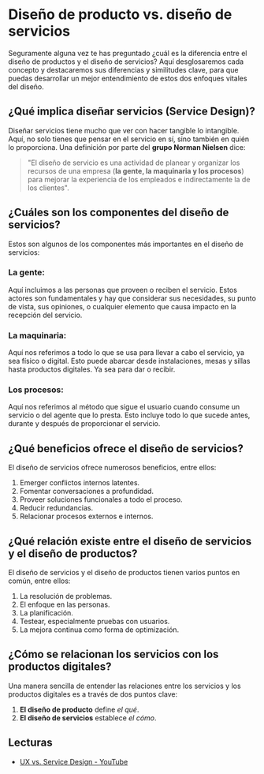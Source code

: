 # Diseño de producto vs. diseño de servicios

Seguramente alguna vez te has preguntado ¿cuál es la diferencia entre el diseño de productos y el diseño de servicios? Aquí desglosaremos cada concepto y destacaremos sus diferencias y similitudes clave, para que puedas desarrollar un mejor entendimiento de estos dos enfoques vitales del diseño.

¿Qué implica diseñar servicios (Service Design)?
------------------------------------------------

Diseñar servicios tiene mucho que ver con hacer tangible lo intangible. Aquí, no solo tienes que pensar en el servicio en sí, sino también en quién lo proporciona. Una definición por parte del **grupo Norman Nielsen** dice:

> "El diseño de servicio es una actividad de planear y organizar los recursos de una empresa (**la gente, la maquinaria y los procesos**) para mejorar la experiencia de los empleados e indirectamente la de los clientes".

¿Cuáles son los componentes del diseño de servicios?
----------------------------------------------------

Estos son algunos de los componentes más importantes en el diseño de servicios:

### **La gente**:

Aquí incluimos a las personas que proveen o reciben el servicio. Estos actores son fundamentales y hay que considerar sus necesidades, su punto de vista, sus opiniones, o cualquier elemento que causa impacto en la recepción del servicio.

### **La maquinaria:**

Aquí nos referimos a todo lo que se usa para llevar a cabo el servicio, ya sea físico o digital. Esto puede abarcar desde instalaciones, mesas y sillas hasta productos digitales. Ya sea para dar o recibir.

### **Los procesos:**

Aquí nos referimos al método que sigue el usuario cuando consume un servicio o del agente que lo presta. Esto incluye todo lo que sucede antes, durante y después de proporcionar el servicio.

¿Qué beneficios ofrece el diseño de servicios?
----------------------------------------------

El diseño de servicios ofrece numerosos beneficios, entre ellos:

1.  Emerger conflictos internos latentes.
2.  Fomentar conversaciones a profundidad.
3.  Proveer soluciones funcionales a todo el proceso.
4.  Reducir redundancias.
5.  Relacionar procesos externos e internos.

¿Qué relación existe entre el diseño de servicios y el diseño de productos?
---------------------------------------------------------------------------

El diseño de servicios y el diseño de productos tienen varios puntos en común, entre ellos:

1.  La resolución de problemas.
2.  El enfoque en las personas.
3.  La planificación.
4.  Testear, especialmente pruebas con usuarios.
5.  La mejora continua como forma de optimización.

¿Cómo se relacionan los servicios con los productos digitales?
--------------------------------------------------------------

Una manera sencilla de entender las relaciones entre los servicios y los productos digitales es a través de dos puntos clave:

1.  **El diseño de producto** define _el qué_.
2.  **El diseño de servicios** establece _el cómo_.

## Lecturas

- [UX vs. Service Design - YouTube](https://www.youtube.com/watch?v=PKxt1YKvT9w)
